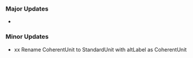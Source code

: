 ### Major Updates
- 


### Minor Updates

- xx Rename CoherentUnit to StandardUnit with altLabel as CoherentUnit